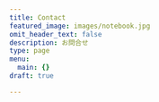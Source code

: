 ```yaml
---
title: Contact
featured_image: images/notebook.jpg
omit_header_text: false
description: お問合せ
type: page
menu:
  main: {}
draft: true

---
```

